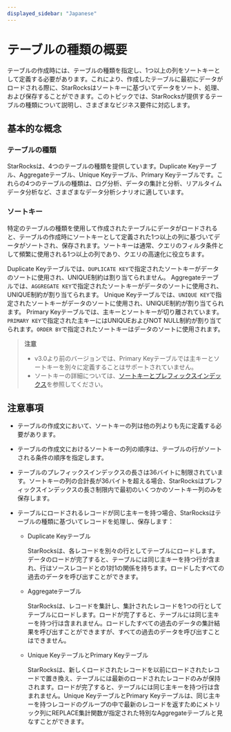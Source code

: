 ```yaml
---
displayed_sidebar: "Japanese"
---
```


# テーブルの種類の概要

テーブルの作成時には、テーブルの種類を指定し、1つ以上の列をソートキーとして定義する必要があります。これにより、作成したテーブルに最初にデータがロードされる際に、StarRocksはソートキーに基づいてデータをソート、処理、および保存することができます。このトピックでは、StarRocksが提供するテーブルの種類について説明し、さまざまなビジネス要件に対応します。

## 基本的な概念

### テーブルの種類

StarRocksは、4つのテーブルの種類を提供しています。Duplicate Keyテーブル、Aggregateテーブル、Unique Keyテーブル、Primary Keyテーブルです。これらの4つのテーブルの種類は、ログ分析、データの集計と分析、リアルタイムデータ分析など、さまざまなデータ分析シナリオに適しています。

### ソートキー

特定のテーブルの種類を使用して作成されたテーブルにデータがロードされると、テーブルの作成時にソートキーとして定義された1つ以上の列に基づいてデータがソートされ、保存されます。ソートキーは通常、クエリのフィルタ条件として頻繁に使用される1つ以上の列であり、クエリの高速化に役立ちます。

Duplicate Keyテーブルでは、`DUPLICATE KEY`で指定されたソートキーがデータのソートに使用され、UNIQUE制約は割り当てられません。
Aggregateテーブルでは、`AGGREGATE KEY`で指定されたソートキーがデータのソートに使用され、UNIQUE制約が割り当てられます。
Unique Keyテーブルでは、`UNIQUE KEY`で指定されたソートキーがデータのソートに使用され、UNIQUE制約が割り当てられます。
Primary Keyテーブルでは、主キーとソートキーが切り離されています。`PRIMARY KEY`で指定された主キーにはUNIQUEおよびNOT NULL制約が割り当てられます。`ORDER BY`で指定されたソートキーはデータのソートに使用されます。

> **注意**
>
> - v3.0より前のバージョンでは、Primary Keyテーブルでは主キーとソートキーを別々に定義することはサポートされていません。
> - ソートキーの詳細については、[ソートキーとプレフィックスインデックス](../Sort_key.md)を参照してください。

## 注意事項

- テーブルの作成文において、ソートキーの列は他の列よりも先に定義する必要があります。

- テーブルの作成文におけるソートキーの列の順序は、テーブルの行がソートされる条件の順序を指定します。

- テーブルのプレフィックスインデックスの長さは36バイトに制限されています。ソートキーの列の合計長が36バイトを超える場合、StarRocksはプレフィックスインデックスの長さ制限内で最初のいくつかのソートキー列のみを保存します。

- テーブルにロードされるレコードが同じ主キーを持つ場合、StarRocksはテーブルの種類に基づいてレコードを処理し、保存します：
  - Duplicate Keyテーブル

    StarRocksは、各レコードを別々の行としてテーブルにロードします。データのロードが完了すると、テーブルには同じ主キーを持つ行が含まれ、行はソースレコードとの1対1の関係を持ちます。ロードしたすべての過去のデータを呼び出すことができます。

  - Aggregateテーブル

    StarRocksは、レコードを集計し、集計されたレコードを1つの行としてテーブルにロードします。ロードが完了すると、テーブルには同じ主キーを持つ行は含まれません。ロードしたすべての過去のデータの集計結果を呼び出すことができますが、すべての過去のデータを呼び出すことはできません。

  - Unique KeyテーブルとPrimary Keyテーブル

    StarRocksは、新しくロードされたレコードを以前にロードされたレコードで置き換え、テーブルには最新のロードされたレコードのみが保持されます。ロードが完了すると、テーブルには同じ主キーを持つ行は含まれません。Unique KeyテーブルとPrimary Keyテーブルは、同じ主キーを持つレコードのグループの中で最新のレコードを返すためにメトリック列にREPLACE集計関数が指定された特別なAggregateテーブルと見なすことができます。
